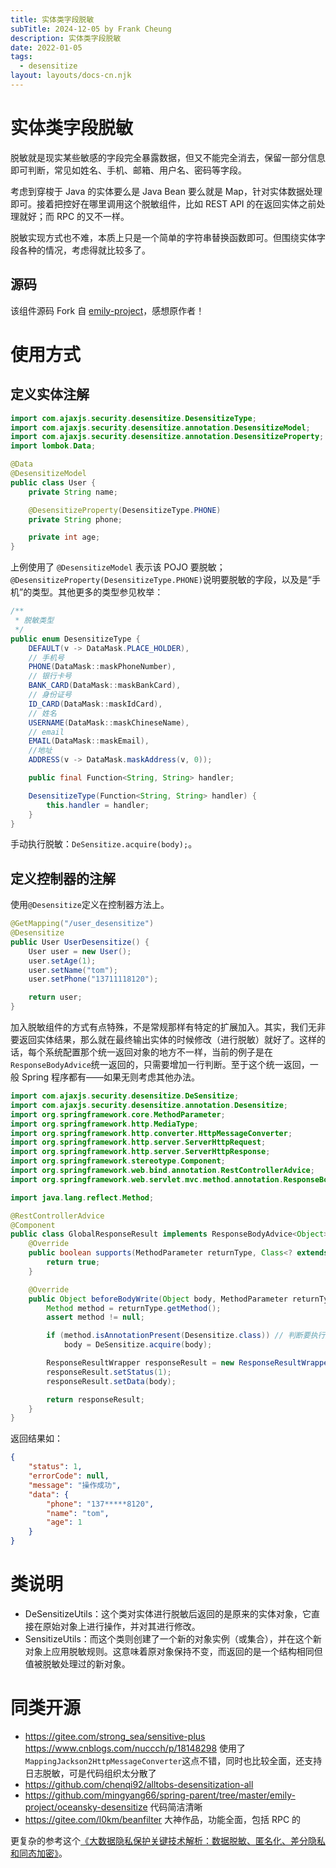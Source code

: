 ```yaml
---
title: 实体类字段脱敏
subTitle: 2024-12-05 by Frank Cheung
description: 实体类字段脱敏
date: 2022-01-05
tags:
  - desensitize
layout: layouts/docs-cn.njk
---
```


# 实体类字段脱敏

脱敏就是现实某些敏感的字段完全暴露数据，但又不能完全消去，保留一部分信息即可判断，常见如姓名、手机、邮箱、用户名、密码等字段。

考虑到穿梭于 Java 的实体要么是 Java Bean 要么就是 Map，针对实体数据处理即可。接着把控好在哪里调用这个脱敏组件，比如 REST API 的在返回实体之前处理就好；而 RPC 的又不一样。

脱敏实现方式也不难，本质上只是一个简单的字符串替换函数即可。但围绕实体字段各种的情况，考虑得就比较多了。

## 源码
该组件源码 Fork 自 [emily-project](https://github.com/mingyang66/spring-parent/tree/master/emily-project/emily-desensitize)，感想原作者！

# 使用方式
## 定义实体注解

```java
import com.ajaxjs.security.desensitize.DesensitizeType;
import com.ajaxjs.security.desensitize.annotation.DesensitizeModel;
import com.ajaxjs.security.desensitize.annotation.DesensitizeProperty;
import lombok.Data;

@Data
@DesensitizeModel
public class User {
    private String name;

    @DesensitizeProperty(DesensitizeType.PHONE)
    private String phone;

    private int age;
}
```
上例使用了 `@DesensitizeModel` 表示该 POJO 要脱敏；`@DesensitizeProperty(DesensitizeType.PHONE)`说明要脱敏的字段，以及是“手机”的类型。其他更多的类型参见枚举：


```java
/**
 * 脱敏类型
 */
public enum DesensitizeType {
    DEFAULT(v -> DataMask.PLACE_HOLDER),
    // 手机号
    PHONE(DataMask::maskPhoneNumber),
    // 银行卡号
    BANK_CARD(DataMask::maskBankCard),
    // 身份证号
    ID_CARD(DataMask::maskIdCard),
    // 姓名
    USERNAME(DataMask::maskChineseName),
    // email
    EMAIL(DataMask::maskEmail),
    //地址
    ADDRESS(v -> DataMask.maskAddress(v, 0));

    public final Function<String, String> handler;

    DesensitizeType(Function<String, String> handler) {
        this.handler = handler;
    }
}

```
手动执行脱敏：`DeSensitize.acquire(body);`。


## 定义控制器的注解
使用`@Desensitize`定义在控制器方法上。
```java
@GetMapping("/user_desensitize")
@Desensitize
public User UserDesensitize() {
    User user = new User();
    user.setAge(1);
    user.setName("tom");
    user.setPhone("13711118120");

    return user;
}
```
加入脱敏组件的方式有点特殊，不是常规那样有特定的扩展加入。其实，我们无非要返回实体结果，那么就在最终输出实体的时候修改（进行脱敏）就好了。这样的话，每个系统配置那个统一返回对象的地方不一样，当前的例子是在`ResponseBodyAdvice`统一返回的，只需要增加一行判断。至于这个统一返回，一般 Spring 程序都有——如果无则考虑其他办法。
```java
import com.ajaxjs.security.desensitize.DeSensitize;
import com.ajaxjs.security.desensitize.annotation.Desensitize;
import org.springframework.core.MethodParameter;
import org.springframework.http.MediaType;
import org.springframework.http.converter.HttpMessageConverter;
import org.springframework.http.server.ServerHttpRequest;
import org.springframework.http.server.ServerHttpResponse;
import org.springframework.stereotype.Component;
import org.springframework.web.bind.annotation.RestControllerAdvice;
import org.springframework.web.servlet.mvc.method.annotation.ResponseBodyAdvice;

import java.lang.reflect.Method;

@RestControllerAdvice
@Component
public class GlobalResponseResult implements ResponseBodyAdvice<Object> {
    @Override
    public boolean supports(MethodParameter returnType, Class<? extends HttpMessageConverter<?>> converterType) {
        return true;
    }

    @Override
    public Object beforeBodyWrite(Object body, MethodParameter returnType, MediaType selectedContentType, Class<? extends HttpMessageConverter<?>> selectedConverterType, ServerHttpRequest request, ServerHttpResponse response) {
        Method method = returnType.getMethod();
        assert method != null;

        if (method.isAnnotationPresent(Desensitize.class)) // 判断要执行脱敏
            body = DeSensitize.acquire(body);

        ResponseResultWrapper responseResult = new ResponseResultWrapper();
        responseResult.setStatus(1);
        responseResult.setData(body);

        return responseResult;
    }
}
```

返回结果如：
```json
{
    "status": 1,
    "errorCode": null,
    "message": "操作成功",
    "data": {
        "phone": "137*****8120",
        "name": "tom",
        "age": 1
    }
}
```

# 类说明
- DeSensitizeUtils：这个类对实体进行脱敏后返回的是原来的实体对象，它直接在原始对象上进行操作，并对其进行修改。
- SensitizeUtils：而这个类则创建了一个新的对象实例（或集合），并在这个新对象上应用脱敏规则。这意味着原对象保持不变，而返回的是一个结构相同但值被脱敏处理过的新对象。

# 同类开源

- https://gitee.com/strong_sea/sensitive-plus https://www.cnblogs.com/nuccch/p/18148298 使用了`MappingJackson2HttpMessageConverter`这点不错，同时也比较全面，还支持日志脱敏，可是代码组织太分散了
- https://github.com/chenqi92/alltobs-desensitization-all
- https://github.com/mingyang66/spring-parent/tree/master/emily-project/oceansky-desensitize 代码简洁清晰
- https://gitee.com/l0km/beanfilter 大神作品，功能全面，包括 RPC 的

更复杂的参考这个[《大数据隐私保护关键技术解析：数据脱敏、匿名化、差分隐私和同态加密》](https://www.secrss.com/articles/13856)。